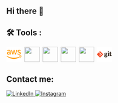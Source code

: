## Hi there 👋

## :hammer_and_wrench: Tools :
<div>
  <img src="https://github.com/devicons/devicon/blob/master/icons/amazonwebservices/amazonwebservices-plain-wordmark.svg" width="40" height="40"/>&nbsp;
  <img src="https://github.com/user-attachments/assets/818ffcdb-9cc4-444f-98e3-1bcf22fa118c" width="40" height="40"/>&nbsp;
  <img src="https://github.com/user-attachments/assets/c72e7a66-92a9-4fc7-80e4-4449c64986a6" width="40" height="40"/>&nbsp;
  <img src="https://github.com/user-attachments/assets/a3118d2f-dae8-47fa-96af-af7d688660af" width="40" height="40"/>&nbsp;  
  <img src="https://github.com/user-attachments/assets/bb300598-8601-4202-9f5d-6956a3afd991" width="40" height="40"/>&nbsp;
  <img src="https://github.com/devicons/devicon/blob/master/icons/git/git-original-wordmark.svg" width="40" height="40"/>
</div>

## Contact me: 
<div id="badges">
  <a href="https://www.linkedin.com/in/aman-tamboli-117a7121a/" target="_blank">
    <img src="https://img.shields.io/badge/LinkedIn-%230077B5.svg?&style=flat-square&logo=linkedin&logoColor=white" alt="LinkedIn"/>
  </a>
  <a href="https://www.instagram.com/_.aaman_tamboli._/">
    <img src="https://img.shields.io/badge/Instagram-%23E4405F.svg?&style=flat-square&logo=instagram&logoColor=white" alt="Instagram"/>
  </a>
</div>

